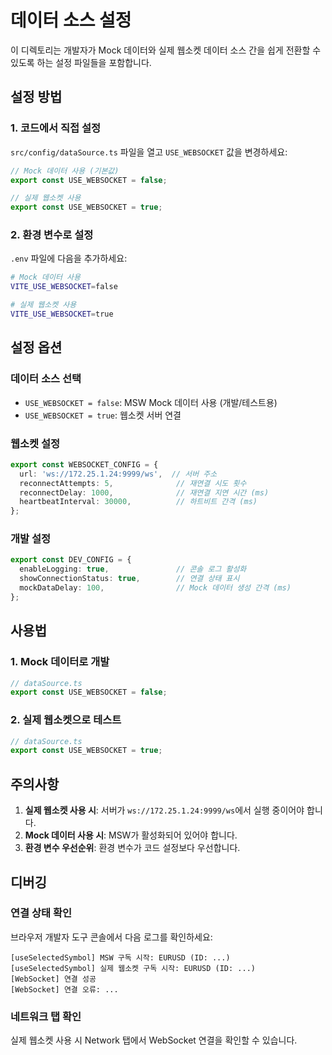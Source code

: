 # 데이터 소스 설정

이 디렉토리는 개발자가 Mock 데이터와 실제 웹소켓 데이터 소스 간을 쉽게 전환할 수 있도록 하는 설정 파일들을 포함합니다.

## 설정 방법

### 1. 코드에서 직접 설정

`src/config/dataSource.ts` 파일을 열고 `USE_WEBSOCKET` 값을 변경하세요:

```typescript
// Mock 데이터 사용 (기본값)
export const USE_WEBSOCKET = false;

// 실제 웹소켓 사용
export const USE_WEBSOCKET = true;
```

### 2. 환경 변수로 설정

`.env` 파일에 다음을 추가하세요:

```bash
# Mock 데이터 사용
VITE_USE_WEBSOCKET=false

# 실제 웹소켓 사용
VITE_USE_WEBSOCKET=true
```

## 설정 옵션

### 데이터 소스 선택
- `USE_WEBSOCKET = false`: MSW Mock 데이터 사용 (개발/테스트용)
- `USE_WEBSOCKET = true`: 웹소켓 서버 연결

### 웹소켓 설정
```typescript
export const WEBSOCKET_CONFIG = {
  url: 'ws://172.25.1.24:9999/ws',  // 서버 주소
  reconnectAttempts: 5,              // 재연결 시도 횟수
  reconnectDelay: 1000,              // 재연결 지연 시간 (ms)
  heartbeatInterval: 30000,          // 하트비트 간격 (ms)
};
```

### 개발 설정
```typescript
export const DEV_CONFIG = {
  enableLogging: true,               // 콘솔 로그 활성화
  showConnectionStatus: true,        // 연결 상태 표시
  mockDataDelay: 100,                // Mock 데이터 생성 간격 (ms)
};
```

## 사용법

### 1. Mock 데이터로 개발
```typescript
// dataSource.ts
export const USE_WEBSOCKET = false;
```

### 2. 실제 웹소켓으로 테스트
```typescript
// dataSource.ts
export const USE_WEBSOCKET = true;
```

## 주의사항

1. **실제 웹소켓 사용 시**: 서버가 `ws://172.25.1.24:9999/ws`에서 실행 중이어야 합니다.
2. **Mock 데이터 사용 시**: MSW가 활성화되어 있어야 합니다.
3. **환경 변수 우선순위**: 환경 변수가 코드 설정보다 우선합니다.

## 디버깅

### 연결 상태 확인
브라우저 개발자 도구 콘솔에서 다음 로그를 확인하세요:

```
[useSelectedSymbol] MSW 구독 시작: EURUSD (ID: ...)
[useSelectedSymbol] 실제 웹소켓 구독 시작: EURUSD (ID: ...)
[WebSocket] 연결 성공
[WebSocket] 연결 오류: ...
```

### 네트워크 탭 확인
실제 웹소켓 사용 시 Network 탭에서 WebSocket 연결을 확인할 수 있습니다.

